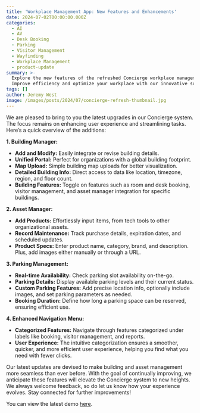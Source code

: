 ```yaml
---
title: 'Workplace Management App: New Features and Enhancements'
date: 2024-07-02T00:00:00.000Z
categories:
  - AI
  - AV
  - Desk Booking
  - Parking
  - Visitor Management
  - Wayfinding
  - Workplace Management
  - product-update
summary: >-
  Explore the new features of the refreshed Concierge workplace management app.
  Improve efficiency and optimize your workplace with our innovative solutions.
tags: []
author: Jeremy West
image: /images/posts/2024/07/concierge-refresh-thumbnail.jpg
---
```

We are pleased to bring to you the latest upgrades in our Concierge system. The focus remains on enhancing user experience and streamlining tasks. Here’s a quick overview of the additions:

**1\. Building Manager:**

*   **Add and Modify:** Easily integrate or revise building details.
*   **Unified Portal:** Perfect for organizations with a global building footprint.
*   **Map Upload:** Simple building map uploads for better visualization.
*   **Detailed Building Info:** Direct access to data like location, timezone, region, and floor count.
*   **Building Features:** Toggle on features such as room and desk booking, visitor management, and asset manager integration for specific buildings.

**2\. Asset Manager:**

*   **Add Products:** Effortlessly input items, from tech tools to other organizational assets.
*   **Record Maintenance:** Track purchase details, expiration dates, and scheduled updates.
*   **Product Specs:** Enter product name, category, brand, and description. Plus, add images either manually or through a URL.

**3\. Parking Management:**

*   **Real-time Availability:** Check parking slot availability on-the-go.
*   **Parking Details:** Display available parking levels and their current status.
*   **Custom Parking Features:** Add precise location info, optionally include images, and set parking parameters as needed.
*   **Booking Duration:** Define how long a parking space can be reserved, ensuring efficient use.

**4\. Enhanced Navigation Menu:**

*   **Categorized Features:** Navigate through features categorized under labels like booking, visitor management, and reports.
*   **User Experience:** The intuitive categorization ensures a smoother, quicker, and more efficient user experience, helping you find what you need with fewer clicks.

Our latest updates are devised to make building and asset management more seamless than ever before. With the goal of continually improving, we anticipate these features will elevate the Concierge system to new heights. We always welcome feedback, so do let us know how your experience evolves. Stay connected for further improvements!

You can view the latest demo [here](https://www.placeos.com/blog/live-demo-indoor-wayfinding-workplace-management-overhaul).
